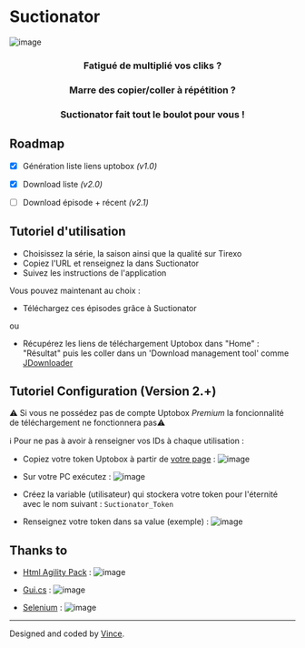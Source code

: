 # Suctionator     

![image](https://user-images.githubusercontent.com/29730840/155033088-a3a2ba02-d5f5-45a4-a93a-bc8d4cc925fa.png)

<h3 align="center">Fatigué de multiplié vos cliks ?<h3/>
<h3 align="center">Marre des copier/coller à répétition ?<h3/>
<h3 align="center">Suctionator fait tout le boulot pour vous !<h3/>


## Roadmap

- [x] Génération liste liens uptobox *(v1.0)*
- [x] Download liste *(v2.0)*
- [ ] Download épisode + récent  *(v2.1)*


Tutoriel d'utilisation
--------

- Choisissez la série, la saison ainsi que la qualité sur Tirexo
- Copiez l'URL et renseignez la dans Suctionator
- Suivez les instructions de l'application

Vous pouvez maintenant au choix : 
- Téléchargez ces épisodes grâce à Suctionator 

ou
- Récupérez les liens de téléchargement Uptobox dans "Home" : "Résultat" puis les coller dans un 'Download management tool' comme [JDownloader](https://jdownloader.org/)


Tutoriel Configuration (Version 2.+)
-------------
⚠️ Si vous ne possédez pas de compte Uptobox *Premium* la foncionnalité de téléchargement ne fonctionnera pas⚠️

ℹ️ Pour ne pas à avoir à renseigner vos IDs à chaque utilisation :
- Copiez votre token Uptobox à partir de [votre page](https://uptobox.com/my_account) : ![image](https://user-images.githubusercontent.com/29730840/154539617-3420b469-4f88-4ba2-aac4-2429182ce3ce.png)

- Sur votre PC exécutez : ![image](https://user-images.githubusercontent.com/29730840/154540387-f9932392-b8fe-4d91-9cb0-99ebbc3b8cf4.png)
- Créez la variable (utilisateur) qui stockera votre token pour l'éternité avec le nom suivant : `Suctionator_Token`
- Renseignez votre token dans sa value (exemple) : ![image](https://user-images.githubusercontent.com/29730840/154545212-23f90f91-5101-414d-91b1-b408f8b65e06.png)


Thanks to
-------------

- [Html Agility Pack](https://html-agility-pack.net/) : ![image](https://user-images.githubusercontent.com/29730840/154550879-6a566478-7a5f-4f07-88b2-6ba2c1fec198.png)

- [Gui.cs](https://github.com/migueldeicaza/gui.cs) : ![image](https://user-images.githubusercontent.com/29730840/154568523-bb2215a1-ee74-4cd1-bf54-5df8a5782a1e.png)
- [Selenium](https://www.selenium.dev/) : ![image](https://user-images.githubusercontent.com/29730840/154550836-6d2aeeb5-8b27-4b79-8123-32833d2b187d.png)



------------


Designed and coded by [Vince](https://github.com/VinceGusmini).
